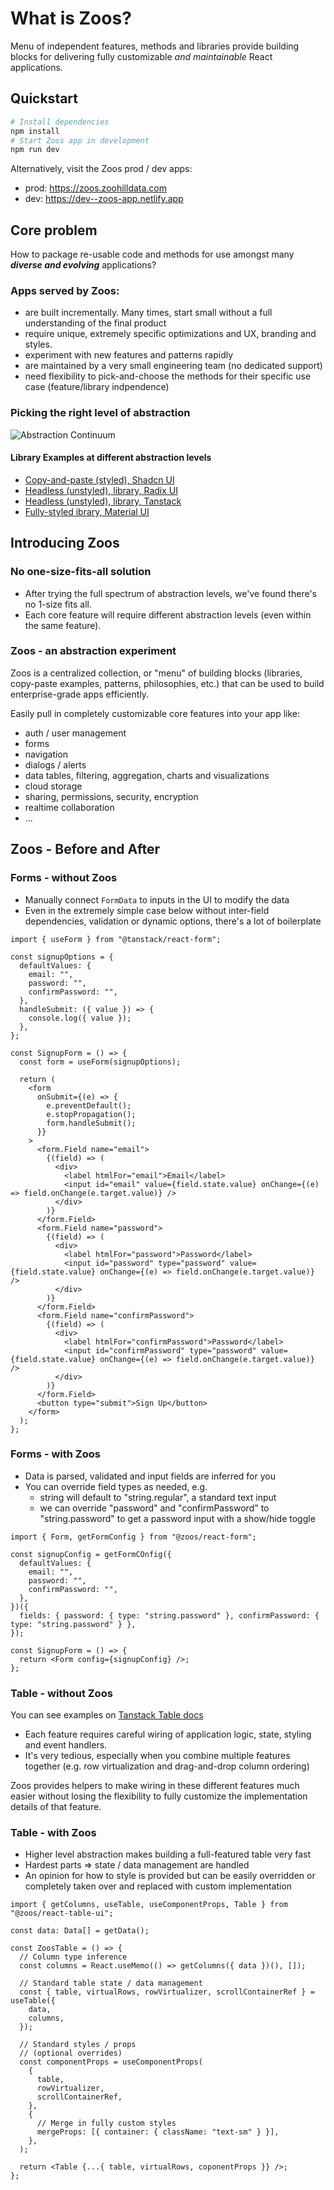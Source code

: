 # What is Zoos?

Menu of independent features, methods and libraries provide building blocks for delivering fully customizable _and maintainable_ React applications.

## Quickstart

```bash
# Install dependencies
npm install
# Start Zoos app in development
npm run dev
```

Alternatively, visit the Zoos prod / dev apps:

- prod: https://zoos.zoohilldata.com
- dev: https://dev--zoos-app.netlify.app

## Core problem

How to package re-usable code and methods for use amongst many **_diverse and evolving_** applications?

### Apps served by Zoos:

- are built incrementally. Many times, start small without a full understanding of the final product
- require unique, extremely specific optimizations and UX, branding and styles.
- experiment with new features and patterns rapidly
- are maintained by a very small engineering team (no dedicated support)
- need flexibility to pick-and-choose the methods for their specific use case (feature/library indpendence)

### Picking the right level of abstraction

![Abstraction Continuum](./docs/what-is-zoos/abstraction-continuum.excalidraw.png)

#### Library Examples at different abstraction levels

- [Copy-and-paste (styled), Shadcn UI](https://ui.shadcn.com/docs/components/accordion)
- [Headless (unstyled), library, Radix UI](https://www.radix-ui.com/primitives)
- [Headless (unstyled), library, Tanstack](https://www.tanstack.com)
- [Fully-styled ibrary, Material UI](https://mui.com/material-ui)

## Introducing Zoos

### No one-size-fits-all solution

- After trying the full spectrum of abstraction levels, we've found there's no 1-size fits all.
- Each core feature will require different abstraction levels (even within the same feature).

### Zoos - an abstraction experiment

Zoos is a centralized collection, or "menu" of building blocks (libraries, copy-paste examples, patterns, philosophies, etc.) that can be used to build enterprise-grade apps efficiently.

Easily pull in completely customizable core features into your app like:

- auth / user management
- forms
- navigation
- dialogs / alerts
- data tables, filtering, aggregation, charts and visualizations
- cloud storage
- sharing, permissions, security, encryption
- realtime collaboration
- ...

## Zoos - Before and After

### Forms - without Zoos

- Manually connect `FormData` to inputs in the UI to modify the data
- Even in the extremely simple case below without inter-field dependencies, validation or dynamic options, there's a lot of boilerplate

```tsx
import { useForm } from "@tanstack/react-form";

const signupOptions = {
  defaultValues: {
    email: "",
    password: "",
    confirmPassword: "",
  },
  handleSubmit: ({ value }) => {
    console.log({ value });
  },
};

const SignupForm = () => {
  const form = useForm(signupOptions);

  return (
    <form
      onSubmit={(e) => {
        e.preventDefault();
        e.stopPropagation();
        form.handleSubmit();
      }}
    >
      <form.Field name="email">
        {(field) => (
          <div>
            <label htmlFor="email">Email</label>
            <input id="email" value={field.state.value} onChange={(e) => field.onChange(e.target.value)} />
          </div>
        )}
      </form.Field>
      <form.Field name="password">
        {(field) => (
          <div>
            <label htmlFor="password">Password</label>
            <input id="password" type="password" value={field.state.value} onChange={(e) => field.onChange(e.target.value)} />
          </div>
        )}
      </form.Field>
      <form.Field name="confirmPassword">
        {(field) => (
          <div>
            <label htmlFor="confirmPassword">Password</label>
            <input id="confirmPassword" type="password" value={field.state.value} onChange={(e) => field.onChange(e.target.value)} />
          </div>
        )}
      </form.Field>
      <button type="submit">Sign Up</button>
    </form>
  );
};
```

### Forms - with Zoos

- Data is parsed, validated and input fields are inferred for you
- You can override field types as needed, e.g.
  - string will default to "string.regular", a standard text input
  - we can override "password" and "confirmPassword" to "string.password" to get a password input with a show/hide toggle

```tsx
import { Form, getFormConfig } from "@zoos/react-form";

const signupConfig = getFormCOnfig({
  defaultValues: {
    email: "",
    password: "",
    confirmPassword: "",
  },
})({
  fields: { password: { type: "string.password" }, confirmPassword: { type: "string.password" } },
});

const SignupForm = () => {
  return <Form config={signupConfig} />;
};
```

### Table - without Zoos

You can see examples on [Tanstack Table docs](https://tanstack.com/table/v8/docs/framework/react/examples/column-dnd)

- Each feature requires careful wiring of application logic, state, styling and event handlers.
- It's very tedious, especially when you combine multiple features together (e.g. row virtualization and drag-and-drop column ordering)

Zoos provides helpers to make wiring in these different features much easier without losing the flexibility to fully customize the implementation details of that feature.

### Table - with Zoos

- Higher level abstraction makes building a full-featured table very fast
- Hardest parts => state / data management are handled
- An opinion for how to style is provided but can be easily overridden or completely taken over and replaced with custom implementation

```tsx
import { getColumns, useTable, useComponentProps, Table } from "@zoos/react-table-ui";

const data: Data[] = getData();

const ZoosTable = () => {
  // Column type inference
  const columns = React.useMemo(() => getColumns({ data })(), []);

  // Standard table state / data management
  const { table, virtualRows, rowVirtualizer, scrollContainerRef } = useTable({
    data,
    columns,
  });

  // Standard styles / props
  // (optional overrides)
  const componentProps = useComponentProps(
    {
      table,
      rowVirtualizer,
      scrollContainerRef,
    },
    {
      // Merge in fully custom styles
      mergeProps: [{ container: { className: "text-sm" } }],
    },
  );

  return <Table {...{ table, virtualRows, coponentProps }} />;
};
```
